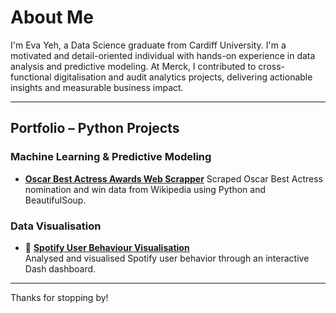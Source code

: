 # About Me

I'm Eva Yeh, a Data Science graduate from Cardiff University. I'm a motivated and detail-oriented individual with hands-on experience in data analysis and predictive modeling. At Merck, I contributed to cross-functional digitalisation and audit analytics projects, delivering actionable insights and measurable business impact.

---

## Portfolio – Python Projects

### Machine Learning & Predictive Modeling
- **[Oscar Best Actress Awards Web Scrapper](https://github.com/yehyifan/Oscar_Best_Actress_Awards_Web_Scraper)**
  Scraped Oscar Best Actress nomination and win data from Wikipedia using Python and BeautifulSoup.
  
### Data Visualisation
- 🛒 **[Spotify User Behaviour Visualisation](Link)**  
  Analysed and visualised Spotify user behavior through an interactive Dash dashboard.

---

Thanks for stopping by!
